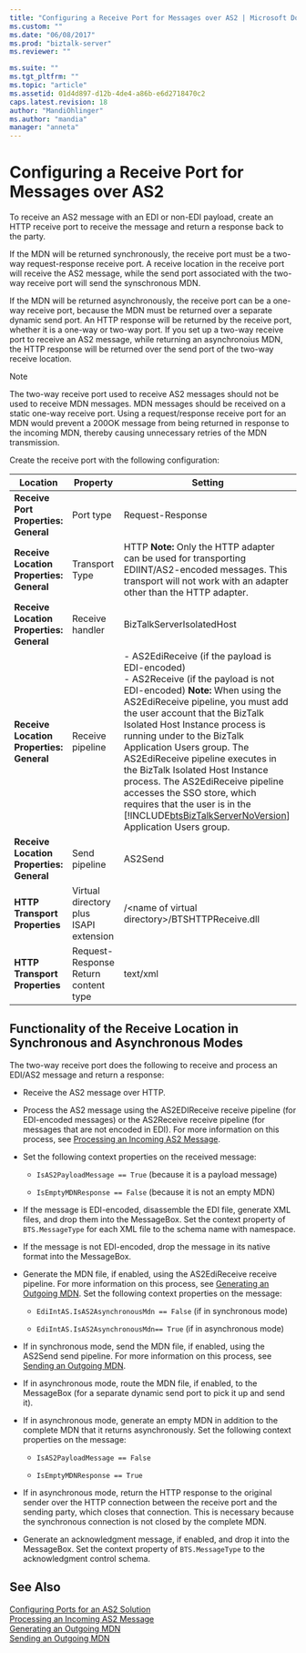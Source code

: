 ```yaml
---
title: "Configuring a Receive Port for Messages over AS2 | Microsoft Docs"
ms.custom: ""
ms.date: "06/08/2017"
ms.prod: "biztalk-server"
ms.reviewer: ""

ms.suite: ""
ms.tgt_pltfrm: ""
ms.topic: "article"
ms.assetid: 01d4d897-d12b-4de4-a86b-e6d2718470c2
caps.latest.revision: 18
author: "MandiOhlinger"
ms.author: "mandia"
manager: "anneta"
---
```

# Configuring a Receive Port for Messages over AS2
To receive an AS2 message with an EDI or non-EDI payload, create an HTTP receive port to receive the message and return a response back to the party.  
  
 If the MDN will be returned synchronously, the receive port must be a two-way request-response receive port. A receive location in the receive port will receive the AS2 message, while the send port associated with the two-way receive port will send the synschronous MDN.  
  
 If the MDN will be returned asynchronously, the receive port can be a one-way receive port, because the MDN must be returned over a separate dynamic send port. An HTTP response will be returned by the receive port, whether it is a one-way or two-way port. If you set up a two-way receive port to receive an AS2 message, while returning an asynchronoius MDN, the HTTP response will be returned over the send port of the two-way receive location.  
  
> [!NOTE]
>  The two-way receive port used to receive AS2 messages should not be used to receive MDN messages. MDN messages should be received on a static one-way receive port. Using a request/response receive port for an MDN would prevent a 200OK message from being returned in response to the incoming MDN, thereby causing unnecessary retries of the MDN transmission.  
  
 Create the receive port with the following configuration:  
  
|Location|Property|Setting|  
|--------------|--------------|-------------|  
|**Receive Port Properties: General**|Port type|Request-Response|  
|**Receive Location Properties: General**|Transport Type|HTTP **Note:**  Only the HTTP adapter can be used for transporting EDIINT/AS2-encoded messages. This transport will not work with an adapter other than the HTTP adapter.|  
|**Receive Location Properties: General**|Receive handler|BizTalkServerIsolatedHost|  
|**Receive Location Properties: General**|Receive pipeline|-   AS2EdiReceive (if the payload is EDI-encoded)<br />-   AS2Receive (if the payload is not EDI-encoded) **Note:**  When using the AS2EdiReceive pipeline, you must add the user account that the BizTalk Isolated Host Instance process is running under to the BizTalk Application Users group. The AS2EdiReceive pipeline executes in the BizTalk Isolated Host Instance process. The AS2EdiReceive pipeline accesses the SSO store, which requires that the user is in the [!INCLUDE[btsBizTalkServerNoVersion](../includes/btsbiztalkservernoversion-md.md)] Application Users group.|  
|**Receive Location Properties: General**|Send pipeline|AS2Send|  
|**HTTP Transport Properties**|Virtual directory plus ISAPI extension|/\<name of virtual directory\>/BTSHTTPReceive.dll|  
|**HTTP Transport Properties**|Request-Response Return content type|text/xml|  
  
## Functionality of the Receive Location in Synchronous and Asynchronous Modes  
 The two-way receive port does the following to receive and process an EDI/AS2 message and return a response:  
  
-   Receive the AS2 message over HTTP.  
  
-   Process the AS2 message using the AS2EDIReceive receive pipeline (for EDI-encoded messages) or the AS2Receive receive pipeline (for messages that are not encoded in EDI). For more information on this process, see [Processing an Incoming AS2 Message](../core/processing-an-incoming-as2-message.md).  
  
-   Set the following context properties on the received message:  
  
    -   `IsAS2PayloadMessage == True` (because it is a payload message)  
  
    -   `IsEmptyMDNResponse == False` (because it is not an empty MDN)  
  
-   If the message is EDI-encoded, disassemble the EDI file, generate XML files, and drop them into the MessageBox. Set the context property of `BTS.MessageType` for each XML file to the schema name with namespace.  
  
-   If the message is not EDI-encoded, drop the message in its native format into the MessageBox.  
  
-   Generate the MDN file, if enabled, using the AS2EdiReceive receive pipeline. For more information on this process, see [Generating an Outgoing MDN](../core/generating-an-outgoing-mdn.md). Set the following context properties on the message:  
  
    -   `EdiIntAS.IsAS2AsynchronousMdn == False` (if in synchronous mode)  
  
    -   `EdiIntAS.IsAS2AsynchronousMdn== True` (if in asynchronous mode)  
  
-   If in synchronous mode, send the MDN file, if enabled, using the AS2Send send pipeline. For more information on this process, see [Sending an Outgoing MDN](../core/sending-an-outgoing-mdn.md).  
  
-   If in asynchronous mode, route the MDN file, if enabled, to the MessageBox (for a separate dynamic send port to pick it up and send it).  
  
-   If in asynchronous mode, generate an empty MDN in addition to the complete MDN that it returns asynchronously. Set the following context properties on the message:  
  
    -   `IsAS2PayloadMessage == False`  
  
    -   `IsEmptyMDNResponse == True`  
  
-   If in asynchronous mode, return the HTTP response to the original sender over the HTTP connection between the receive port and the sending party, which closes that connection. This is necessary because the synchronous connection is not closed by the complete MDN.  
  
-   Generate an acknowledgment message, if enabled, and drop it into the MessageBox. Set the context property of `BTS.MessageType` to the acknowledgment control schema.  
  
## See Also  
 [Configuring Ports for an AS2 Solution](../core/configuring-ports-for-an-as2-solution.md)   
 [Processing an Incoming AS2 Message](../core/processing-an-incoming-as2-message.md)   
 [Generating an Outgoing MDN](../core/generating-an-outgoing-mdn.md)   
 [Sending an Outgoing MDN](../core/sending-an-outgoing-mdn.md)